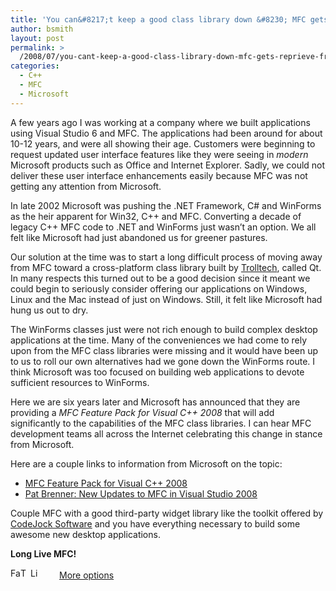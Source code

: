 ```yaml
---
title: 'You can&#8217;t keep a good class library down &#8230; MFC gets reprieve from death sentence!'
author: bsmith
layout: post
permalink: >
  /2008/07/you-cant-keep-a-good-class-library-down-mfc-gets-reprieve-from-death-sentence/
categories:
  - C++
  - MFC
  - Microsoft
---
```

A few years ago I was working at a company where we built applications using Visual Studio 6 and MFC. The applications had been around for about 10-12 years, and were all showing their age. Customers were beginning to request updated user interface features like they were seeing in *modern* Microsoft products such as Office and Internet Explorer. Sadly, we could not deliver these user interface enhancements easily because MFC was not getting any attention from Microsoft.

In late 2002 Microsoft was pushing the .NET Framework, C# and WinForms as the heir apparent for Win32, C++ and MFC. Converting a decade of legacy C++ MFC code to .NET and WinForms just wasn’t an option. We all felt like Microsoft had just abandoned us for greener pastures.

Our solution at the time was to start a long difficult process of moving away from MFC toward a cross-platform class library built by [Trolltech][1], called Qt. In many respects this turned out to be a good decision since it meant we could begin to seriously consider offering our applications on Windows, Linux and the Mac instead of just on Windows. Still, it felt like Microsoft had hung us out to dry.

The WinForms classes just were not rich enough to build complex desktop applications at the time. Many of the conveniences we had come to rely upon from the MFC class libraries were missing and it would have been up to us to roll our own alternatives had we gone down the WinForms route. I think Microsoft was too focused on building web applications to devote sufficient resources to WinForms.

Here we are six years later and Microsoft has announced that they are providing a *MFC Feature Pack for Visual C++ 2008* that will add significantly to the capabilities of the MFC class libraries. I can hear MFC development teams all across the Internet celebrating this change in stance from Microsoft.

Here are a couple links to information from Microsoft on the topic:

*   [MFC Feature Pack for Visual C++ 2008][2]
*   [Pat Brenner: New Updates to MFC in Visual Studio 2008][3]

Couple MFC with a good third-party widget library like the toolkit offered by [CodeJock Software][4] and you have everything necessary to build some awesome new desktop applications.

**Long Live MFC!**

<div class="addtoany_share_save_container">
  <div class="a2a_kit a2a_target addtoany_list" id="wpa2a_37">
    <a class="a2a_button_facebook" href="http://www.addtoany.com/add_to/facebook?linkurl=http%3A%2F%2Fwww.idevelopsoftware.com%2F2008%2F07%2Fyou-cant-keep-a-good-class-library-down-mfc-gets-reprieve-from-death-sentence%2F&linkname=You%20can%26%238217%3Bt%20keep%20a%20good%20class%20library%20down%20%26%238230%3B%20MFC%20gets%20reprieve%20from%20death%20sentence%21" title="Facebook" rel="nofollow" target="_blank"><img src="http://www.idevelopsoftware.com/wp-content/plugins/add-to-any/icons/facebook.png" width="16" height="16" alt="Facebook" /></a><a class="a2a_button_twitter" href="http://www.addtoany.com/add_to/twitter?linkurl=http%3A%2F%2Fwww.idevelopsoftware.com%2F2008%2F07%2Fyou-cant-keep-a-good-class-library-down-mfc-gets-reprieve-from-death-sentence%2F&linkname=You%20can%26%238217%3Bt%20keep%20a%20good%20class%20library%20down%20%26%238230%3B%20MFC%20gets%20reprieve%20from%20death%20sentence%21" title="Twitter" rel="nofollow" target="_blank"><img src="http://www.idevelopsoftware.com/wp-content/plugins/add-to-any/icons/twitter.png" width="16" height="16" alt="Twitter" /></a><a class="a2a_button_linkedin" href="http://www.addtoany.com/add_to/linkedin?linkurl=http%3A%2F%2Fwww.idevelopsoftware.com%2F2008%2F07%2Fyou-cant-keep-a-good-class-library-down-mfc-gets-reprieve-from-death-sentence%2F&linkname=You%20can%26%238217%3Bt%20keep%20a%20good%20class%20library%20down%20%26%238230%3B%20MFC%20gets%20reprieve%20from%20death%20sentence%21" title="LinkedIn" rel="nofollow" target="_blank"><img src="http://www.idevelopsoftware.com/wp-content/plugins/add-to-any/icons/linkedin.png" width="16" height="16" alt="LinkedIn" /></a><a class="a2a_dd addtoany_share_save" href="http://www.addtoany.com/share_save" style="background:url(http://www.idevelopsoftware.com/wp-content/plugins/add-to-any/favicon.png) no-repeat scroll 9px 0px !important;padding:0 0 0 30px;display:inline-block;height:16px;line-height:16px;vertical-align:middle">More options</a>
  </div>
</div>

 [1]: http://www.trolltech.com
 [2]: http://msdn.microsoft.com/en-us/library/bb982354.aspx
 [3]: http://channel9.msdn.com/posts/Charles/Pat-Brenner-New-Updates-to-MFC-in-Visual-Studio-2008/
 [4]: http://www.codejock.com/
